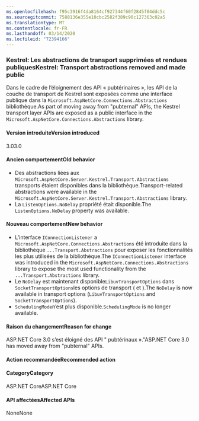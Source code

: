 ```yaml
---
ms.openlocfilehash: f95c3916f4da8164cf927344f60f2845f04ddc5c
ms.sourcegitcommit: 7588136e355e10cbc2582f389c90c127363c02a5
ms.translationtype: MT
ms.contentlocale: fr-FR
ms.lasthandoff: 03/14/2020
ms.locfileid: "72394166"
---
```

### <a name="kestrel-transport-abstractions-removed-and-made-public"></a><span data-ttu-id="fc91e-101">Kestrel: Les abstractions de transport supprimées et rendues publiques</span><span class="sxs-lookup"><span data-stu-id="fc91e-101">Kestrel: Transport abstractions removed and made public</span></span>

<span data-ttu-id="fc91e-102">Dans le cadre de l’éloignement des API « pubtérinaires », les API de la couche de transport de Kestrel sont exposées comme une interface publique dans la `Microsoft.AspNetCore.Connections.Abstractions` bibliothèque.</span><span class="sxs-lookup"><span data-stu-id="fc91e-102">As part of moving away from "pubternal" APIs, the Kestrel transport layer APIs are exposed as a public interface in the `Microsoft.AspNetCore.Connections.Abstractions` library.</span></span>

#### <a name="version-introduced"></a><span data-ttu-id="fc91e-103">Version introduite</span><span class="sxs-lookup"><span data-stu-id="fc91e-103">Version introduced</span></span>

<span data-ttu-id="fc91e-104">3.0</span><span class="sxs-lookup"><span data-stu-id="fc91e-104">3.0</span></span>

#### <a name="old-behavior"></a><span data-ttu-id="fc91e-105">Ancien comportement</span><span class="sxs-lookup"><span data-stu-id="fc91e-105">Old behavior</span></span>

- <span data-ttu-id="fc91e-106">Des abstractions liées aux `Microsoft.AspNetCore.Server.Kestrel.Transport.Abstractions` transports étaient disponibles dans la bibliothèque.</span><span class="sxs-lookup"><span data-stu-id="fc91e-106">Transport-related abstractions were available in the `Microsoft.AspNetCore.Server.Kestrel.Transport.Abstractions` library.</span></span>
- <span data-ttu-id="fc91e-107">La `ListenOptions.NoDelay` propriété était disponible.</span><span class="sxs-lookup"><span data-stu-id="fc91e-107">The `ListenOptions.NoDelay` property was available.</span></span>

#### <a name="new-behavior"></a><span data-ttu-id="fc91e-108">Nouveau comportement</span><span class="sxs-lookup"><span data-stu-id="fc91e-108">New behavior</span></span>

- <span data-ttu-id="fc91e-109">L’interface `IConnectionListener` a `Microsoft.AspNetCore.Connections.Abstractions` été introduite dans la bibliothèque `...Transport.Abstractions` pour exposer les fonctionnalités les plus utilisées de la bibliothèque.</span><span class="sxs-lookup"><span data-stu-id="fc91e-109">The `IConnectionListener` interface was introduced in the `Microsoft.AspNetCore.Connections.Abstractions` library to expose the most used functionality from the `...Transport.Abstractions` library.</span></span>
- <span data-ttu-id="fc91e-110">Le `NoDelay` est maintenant disponible`LibuvTransportOptions` dans `SocketTransportOptions`les options de transport ( et ).</span><span class="sxs-lookup"><span data-stu-id="fc91e-110">The `NoDelay` is now available in transport options (`LibuvTransportOptions` and `SocketTransportOptions`).</span></span>
- <span data-ttu-id="fc91e-111">`SchedulingMode`n’est plus disponible.</span><span class="sxs-lookup"><span data-stu-id="fc91e-111">`SchedulingMode` is no longer available.</span></span>

#### <a name="reason-for-change"></a><span data-ttu-id="fc91e-112">Raison du changement</span><span class="sxs-lookup"><span data-stu-id="fc91e-112">Reason for change</span></span>

<span data-ttu-id="fc91e-113">ASP.NET Core 3.0 s’est éloigné des API " pubtérinaux »."</span><span class="sxs-lookup"><span data-stu-id="fc91e-113">ASP.NET Core 3.0 has moved away from "pubternal" APIs.</span></span>

#### <a name="recommended-action"></a><span data-ttu-id="fc91e-114">Action recommandée</span><span class="sxs-lookup"><span data-stu-id="fc91e-114">Recommended action</span></span>

#### <a name="category"></a><span data-ttu-id="fc91e-115">Category</span><span class="sxs-lookup"><span data-stu-id="fc91e-115">Category</span></span>

<span data-ttu-id="fc91e-116">ASP.NET Core</span><span class="sxs-lookup"><span data-stu-id="fc91e-116">ASP.NET Core</span></span>

#### <a name="affected-apis"></a><span data-ttu-id="fc91e-117">API affectées</span><span class="sxs-lookup"><span data-stu-id="fc91e-117">Affected APIs</span></span>

<span data-ttu-id="fc91e-118">None</span><span class="sxs-lookup"><span data-stu-id="fc91e-118">None</span></span>

<!-- 

### Affected APIs

Not detectable via API analysis

-->
